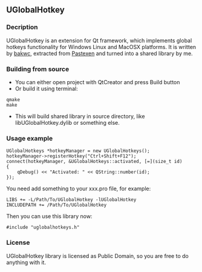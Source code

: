 ## UGlobalHotkey

### Decription  
UGlobalHotkey is an extension for Qt framework, which implements global hotkeys functionality for Windows Linux and MacOSX platforms.
It is written by [bakwc](https://github.com/bakwc), extracted from [Pastexen](https://github.com/bakwc/Pastexen) and turned into a shared library by me.

### Building from source  
* You can either open project with QtCreator and press Build button
* Or build it using terminal:
``` 
qmake  
make
```
* This will build shared library in source directory, like libUGlobalHotkey.dylib or something else.

### Usage example  
``` 
UGlobalHotkeys *hotkeyManager = new UGlobalHotkeys(); 
hotkeyManager->registerHotkey("Ctrl+Shift+F12");
connect(hotkeyManager, &UGlobalHotkeys::activated, [=](size_t id)
{
    qDebug() << "Activated: " << QString::number(id);
});
```
You need add something to your xxx.pro file, for example:
```
LIBS += -L/Path/To/UGlobalHotkey -lUGlobalHotkey
INCLUDEPATH += /Path/To/UGlobalHotkey
```
Then you can use this library now:
```
#include "uglobalhotkeys.h"
```

### License  
UGlobalHotkey library is licensed as Public Domain, so you are free to do anything with it.
